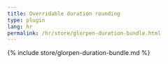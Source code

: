 ```yaml
---
title: Overridable duration rounding
type: plugin
lang: hr
permalink: /hr/store/glorpen-duration-bundle.html
---
```


{% include store/glorpen-duration-bundle.md %}
